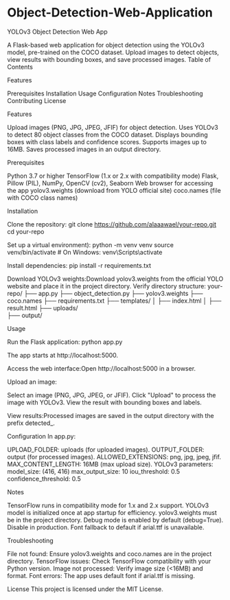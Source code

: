 # Object-Detection-Web-Application
YOLOv3 Object Detection Web App

A Flask-based web application for object detection using the YOLOv3 model, pre-trained on the COCO dataset. Upload images to detect objects, view results with bounding boxes, and save processed images.
Table of Contents

Features

Prerequisites
Installation
Usage
Configuration
Notes
Troubleshooting
Contributing
License

Features

Upload images (PNG, JPG, JPEG, JFIF) for object detection.
Uses YOLOv3 to detect 80 object classes from the COCO dataset.
Displays bounding boxes with class labels and confidence scores.
Supports images up to 16MB.
Saves processed images in an output directory.


Prerequisites

Python 3.7 or higher
TensorFlow (1.x or 2.x with compatibility mode)
Flask, Pillow (PIL), NumPy, OpenCV (cv2), Seaborn
Web browser for accessing the app
yolov3.weights (download from YOLO official site)
coco.names (file with COCO class names)

Installation

Clone the repository:
git clone https://github.com/alaaawael/your-repo.git
cd your-repo


Set up a virtual environment):
python -m venv venv
source venv/bin/activate  # On Windows: venv\Scripts\activate


Install dependencies:
pip install -r requirements.txt


Download YOLOv3 weights:Download yolov3.weights from the official YOLO website and place it in the project directory. 
Verify directory structure:
your-repo/
├── app.py
├── object_detection.py
├── yolov3.weights
├── coco.names
├── requirements.txt
├── templates/
│   ├── index.html
│   ├── result.html
├── uploads/  
├── output/   



Usage

Run the Flask application:
python app.py

The app starts at http://localhost:5000.

Access the web interface:Open http://localhost:5000 in a browser.

Upload an image:

Select an image (PNG, JPG, JPEG, or JFIF).
Click "Upload" to process the image with YOLOv3.
View the result with bounding boxes and labels.


View results:Processed images are saved in the output directory with the prefix detected_.


Configuration
In app.py:

UPLOAD_FOLDER: uploads (for uploaded images).
OUTPUT_FOLDER: output (for processed images).
ALLOWED_EXTENSIONS: png, jpg, jpeg, jfif.
MAX_CONTENT_LENGTH: 16MB (max upload size).
YOLOv3 parameters:
model_size: (416, 416)
max_output_size: 10
iou_threshold: 0.5
confidence_threshold: 0.5



Notes

TensorFlow runs in compatibility mode for 1.x and 2.x support.
YOLOv3 model is initialized once at app startup for efficiency.
yolov3.weights must be in the project directory.
Debug mode is enabled by default (debug=True). Disable in production.
Font fallback to default if arial.ttf is unavailable.

Troubleshooting

File not found: Ensure yolov3.weights and coco.names are in the project directory.
TensorFlow issues: Check TensorFlow compatibility with your Python version.
Image not processed: Verify image size (<16MB) and format.
Font errors: The app uses default font if arial.ttf is missing.




License
This project is licensed under the MIT License.


